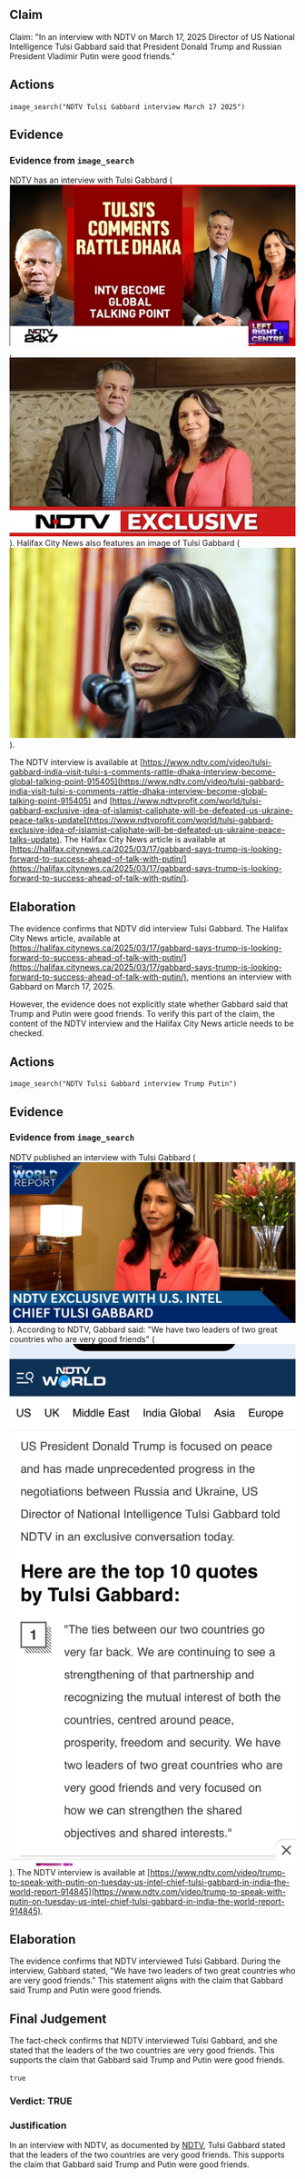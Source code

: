 ## Claim
Claim: "In an interview with NDTV on March 17, 2025 Director of US National Intelligence Tulsi Gabbard said that President Donald Trump and Russian President Vladimir Putin were good friends."

## Actions
```
image_search("NDTV Tulsi Gabbard interview March 17 2025")
```

## Evidence
### Evidence from `image_search`
NDTV has an interview with Tulsi Gabbard (![image 6009](media/2025-08-29_21-01-1756501295-736187.jpg), ![image 6015](media/2025-08-29_21-01-1756501297-681546.jpg)). Halifax City News also features an image of Tulsi Gabbard (![image 6011](media/2025-08-29_21-01-1756501296-479208.jpg)).

The NDTV interview is available at [https://www.ndtv.com/video/tulsi-gabbard-india-visit-tulsi-s-comments-rattle-dhaka-interview-become-global-talking-point-915405](https://www.ndtv.com/video/tulsi-gabbard-india-visit-tulsi-s-comments-rattle-dhaka-interview-become-global-talking-point-915405) and [https://www.ndtvprofit.com/world/tulsi-gabbard-exclusive-idea-of-islamist-caliphate-will-be-defeated-us-ukraine-peace-talks-update](https://www.ndtvprofit.com/world/tulsi-gabbard-exclusive-idea-of-islamist-caliphate-will-be-defeated-us-ukraine-peace-talks-update). The Halifax City News article is available at [https://halifax.citynews.ca/2025/03/17/gabbard-says-trump-is-looking-forward-to-success-ahead-of-talk-with-putin/](https://halifax.citynews.ca/2025/03/17/gabbard-says-trump-is-looking-forward-to-success-ahead-of-talk-with-putin/).


## Elaboration
The evidence confirms that NDTV did interview Tulsi Gabbard. The Halifax City News article, available at [https://halifax.citynews.ca/2025/03/17/gabbard-says-trump-is-looking-forward-to-success-ahead-of-talk-with-putin/](https://halifax.citynews.ca/2025/03/17/gabbard-says-trump-is-looking-forward-to-success-ahead-of-talk-with-putin/), mentions an interview with Gabbard on March 17, 2025.

However, the evidence does not explicitly state whether Gabbard said that Trump and Putin were good friends. To verify this part of the claim, the content of the NDTV interview and the Halifax City News article needs to be checked.


## Actions
```
image_search("NDTV Tulsi Gabbard interview Trump Putin")
```

## Evidence
### Evidence from `image_search`
NDTV published an interview with Tulsi Gabbard (![image 6536](media/2025-08-29_22-51-1756507887-854557.jpg)). According to NDTV, Gabbard said: "We have two leaders of two great countries who are very good friends" (![image 6539](media/2025-08-29_22-51-1756507887-988060.jpg)). The NDTV interview is available at [https://www.ndtv.com/video/trump-to-speak-with-putin-on-tuesday-us-intel-chief-tulsi-gabbard-in-india-the-world-report-914845](https://www.ndtv.com/video/trump-to-speak-with-putin-on-tuesday-us-intel-chief-tulsi-gabbard-in-india-the-world-report-914845).


## Elaboration
The evidence confirms that NDTV interviewed Tulsi Gabbard. During the interview, Gabbard stated, "We have two leaders of two great countries who are very good friends." This statement aligns with the claim that Gabbard said Trump and Putin were good friends.


## Final Judgement
The fact-check confirms that NDTV interviewed Tulsi Gabbard, and she stated that the leaders of the two countries are very good friends. This supports the claim that Gabbard said Trump and Putin were good friends.

`true`


### Verdict: TRUE

### Justification
In an interview with NDTV, as documented by [NDTV](https://www.ndtv.com/video/trump-to-speak-with-putin-on-tuesday-us-intel-chief-tulsi-gabbard-in-india-the-world-report-914845), Tulsi Gabbard stated that the leaders of the two countries are very good friends. This supports the claim that Gabbard said Trump and Putin were good friends.
